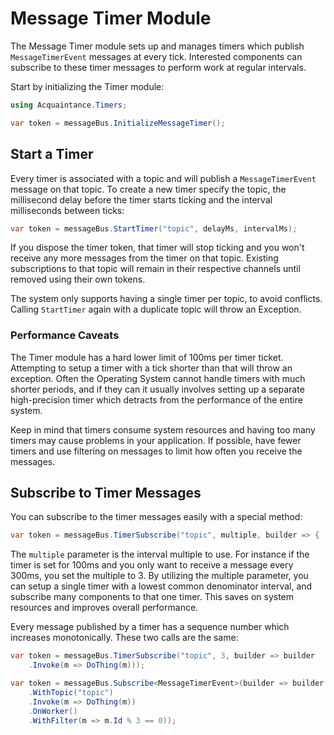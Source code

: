 # Message Timer Module

The Message Timer module sets up and manages timers which publish `MessageTimerEvent` messages at every tick. Interested components can subscribe to these timer messages to perform work at regular intervals.

Start by initializing the Timer module:

```csharp
using Acquaintance.Timers;

var token = messageBus.InitializeMessageTimer();
```

## Start a Timer

Every timer is associated with a topic and will publish a `MessageTimerEvent` message on that topic. To create a new timer specify the topic, the millisecond delay before the timer starts ticking and the interval milliseconds between ticks:

```csharp
var token = messageBus.StartTimer("topic", delayMs, intervalMs);
```

If you dispose the timer token, that timer will stop ticking and you won't receive any more messages from the timer on that topic. Existing subscriptions to that topic will remain in their respective channels until removed using their own tokens.

The system only supports having a single timer per topic, to avoid conflicts. Calling `StartTimer` again with a duplicate topic will throw an Exception.

### Performance Caveats

The Timer module has a hard lower limit of 100ms per timer ticket. Attempting to setup a timer with a tick shorter than that will throw an exception. Often the Operating System cannot handle timers with much shorter periods, and if they can it usually involves setting up a separate high-precision timer which detracts from the performance of the entire system.

Keep in mind that timers consume system resources and having too many timers may cause problems in your application. If possible, have fewer timers and use filtering on messages to limit how often you receive the messages.

## Subscribe to Timer Messages

You can subscribe to the timer messages easily with a special method:

```csharp
var token = messageBus.TimerSubscribe("topic", multiple, builder => { ... });
```

The `multiple` parameter is the interval multiple to use. For instance if the timer is set for 100ms and you only want to receive a message every 300ms, you set the multiple to 3. By utilizing the multiple parameter, you can setup a single timer with a lowest common denominator interval, and subscribe many components to that one timer. This saves on system resources and improves overall performance.

Every message published by a timer has a sequence number which increases monotonically. These two calls are the same:

```csharp
var token = messageBus.TimerSubscribe("topic", 3, builder => builder
    .Invoke(m => DoThing(m)));

var token = messageBus.Subscribe<MessageTimerEvent>(builder => builder
    .WithTopic("topic")
    .Invoke(m => DoThing(m))
    .OnWorker()
    .WithFilter(m => m.Id % 3 == 0));
```



